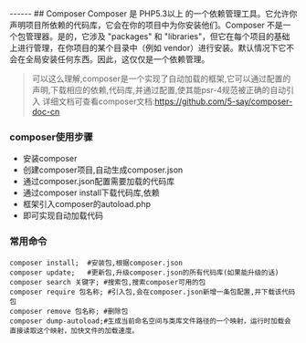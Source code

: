 <head>
     <title>EasySwoole 入门教程|swoole 入门教程|composer</title>
     <meta name="keywords" content="EasySwoole 入门教程|swoole 入门教程|composer"/>
     <meta name="description" content="EasySwoole 入门教程|swoole 入门教程|composer"/>
</head>
---<head>---
## Composer
Composer 是 PHP5.3以上 的一个依赖管理工具。它允许你声明项目所依赖的代码库，它会在你的项目中为你安装他们。Composer 不是一个包管理器。是的，它涉及 "packages" 和 "libraries"，但它在每个项目的基础上进行管理，在你项目的某个目录中（例如 vendor）进行安装。默认情况下它不会在全局安装任何东西。因此，这仅仅是一个依赖管理。

>可以这么理解,composer是一个实现了自动加载的框架,它可以通过配置的声明,下载相应的依赖,代码库,并通过配置,使其能psr-4规范被正确的自动引入
>详细文档可查看composer文档:https://github.com/5-say/composer-doc-cn

### composer使用步骤
 * 安装composer
 * 创建composer项目,自动生成composer.json
 * 通过composer.json配置需要加载的代码库
 * 通过composer install下载代码库,依赖
 * 框架引入composer的autoload.php
 * 即可实现自动加载代码
 

### 常用命令
```
composer install;  #安装包,根据composer.json
composer update;   #更新包,升级composer.json的所有代码库(如果能升级的话)
composer search 关键字; #搜索包,搜索composer可用的包
composer require 包名称; #引入包,会在composer.json新增一条包配置,并下载该代码包 
composer remove 包名称; #删除包
composer dump-autoload;#生成当前命名空间与类库文件路径的一个映射，运行时加载会直接读取这个映射，加快文件的加载速度。
```


 
